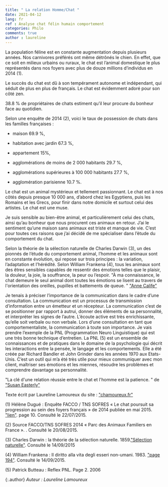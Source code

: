 ```yaml
---
title: " La relation Homme/Chat "
date: 2021-04-12
lang: fr
ref : Analyse chat félin humain comportement 
categories: Philo
comments: true
author : laureline
---
```


La population féline est en constante augmentation depuis plusieurs années. Nos carnivores préférés ont même détrônés le chien. En effet, que ce soit en milieux urbains ou ruraux, le chat est l’animal domestique le plus représentés dans nos foyers avec plus de douze millions d’individus en 2014 (1).

Le succès du chat est dû à son tempérament autonome et indépendant, qui séduit de plus en plus de français. Le chat est évidemment adoré pour son côté zen. 

38.8 % de propriétaires de chats estiment qu’il leur procure du bonheur face au quotidien. 

Selon une enquête de 2014 (2), voici le taux de possession de chats dans les familles françaises :

 - maison 69.9 %,
 
 - habitation avec jardin 67.3 %,
 
 - appartement 15%,
 
 - agglomérations de moins de 2 000 habitants 29.7 %,
 
 - agglomérations supérieures à 100 000 habitants 27.7 %,
 
 - agglomération parisienne 10.7 %.
 

Le chat est un animal mystérieux et tellement passionnant. Le chat est à nos côtés depuis presque 10 000 ans, d’abord chez les Egyptiens, puis les Romains et les Grecs, pour finir dans notre domicile et surtout celui des artistes. Le chat est une muse.

Je suis sensible au bien-être animal, et particulièrement celui des chats, ainsi qu’au bonheur que nous procurent ces animaux en retour. J’ai le sentiment qu’une maison sans animaux est triste et manque de vie. C’est pour toutes ces raisons que j’ai décidé de me spécialiser dans l’étude du comportement du chat.


Selon la théorie de la sélection naturelle de Charles Darwin (3), un des pionnés de l’étude du comportement animal, l’homme et les animaux sont en constante évolution, qui repose sur trois principes : la variation, l’adaptation et l’hérédité. Selon William Frankena (4), tous les animaux sont des êtres sensibles capables de ressentir des émotions telles que le plaisir, la douleur, la joie, la souffrance, la peur ou l’espoir.
"À ma connaissance, le chat demeure le seul animal dont toutes les émotions se lisent au travers de l'orientation des oreilles, pupilles et battements de queue. " ["Anne Calife"](https://fr.wikipedia.org/wiki/Anne_Calife)

Je tenais à préciser l’importance de la communication dans le cadre d’une consultation. La communication est un processus de transmission d’information entre un émetteur et un récepteur. La communication c’est de se positionner par rapport à autrui, donner des éléments de sa personnalité, et interpréter les signes de l’autre. L’écoute active est très enrichissante, qu’elle soit verbale ou non verbale. Lors d’une consultation en tant que comportementaliste, la communication à toute son importance. Je vais prendre l’exemple de la PNL (Programmation Neuro Linguistique) qui est une très bonne technique d’entretien. La PNL (5) est un ensemble de connaissances et de pratiques dans le domaine de la psychologie qui décrit les interactions entre la pensée, le langage et les comportements. Elle a été créée par Richard Bandler et John Grinder dans les années 1970 aux Etats-Unis. C’est un outil qui m’a été très utile pour mieux communiquer avec mon client, maîtriser ses émotions et les miennes, résoudre les problèmes et comprendre davantage sa personnalité.

"La clé d'une relation réussie entre le chat et l'homme est la patience. " de ["Susan Easterly"](https://www.simonandschuster.com/authors/Susan-Easterly/17005695)


Texte écrit par Laureline Lamoureux du site : ["chamoureux.fr"](https://www.chamoureux.fr/)

(1) Hélène Dugué : Enquête FACCO / TNS SOFRES « Le chat poursuit sa progression au sein des foyers français » de 2014 publiée en mai 2015. ["lien"](https://oatao.univ-toulouse.fr/17375/1/Dessoudeix_17375.pdf). page 10. Consulté le 22/07/2015.


(2) Source FACCO/TNS SOFRES 2014 « Parc des Animaux Familiers en France ». . Consulté le 20/08/2015.

(3) Charles Darwin : la théorie de la sélection naturelle. 1859.["Sélection naturelle"](https://fr.wikipedia.org/wiki/S%C3%A9lection_naturelle). Consulté le 14/09/2015

(4) William Frankena : Il diritto alla vita degli esseri non-umani. 1983. ["page 194"](https://books.google.fr/books?id=3KikNqmjJz0C&pg=PA205&lpg=PA205&dq=frankena+Il+diritto+alla+vita+degli+esseri+non-umani&source=bl&ots=VeJlvpO0IK&sig=3azgwzuuJYDPgO4PWnPCzptu9o&hl=fr&sa=X&ved=0CD0Q6AEwBGoVChMIn-CVpyZyAIVRFAUCh1vBwbV#v=onepage&q=frankena%20Il%20diritto%20alla%20vita%20degli%20esseri%20non-umani&f=false). Consulté le 14/09/2015.

(5) Patrick Butteau : Reflex PNL. Page 2. 2006

{:.author}
*Auteur : Laureline Lamoureux*
